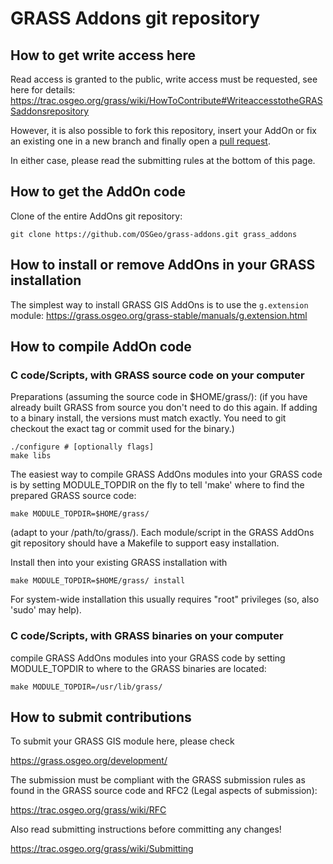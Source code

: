 # GRASS Addons git repository

## How to get write access here

Read access is granted to the public, write access
must be requested, see here for details:
<https://trac.osgeo.org/grass/wiki/HowToContribute#WriteaccesstotheGRASSaddonsrepository>

However, it is also possible to fork this repository, insert your AddOn or fix
an existing one in a new branch and finally open
a [pull request](https://help.github.com/en/articles/about-pull-requests).

In either case, please read the submitting rules at the bottom of this page.

## How to get the AddOn code

Clone of the entire AddOns git repository:

```
git clone https://github.com/OSGeo/grass-addons.git grass_addons
```

## How to install or remove AddOns in your GRASS installation

The simplest way to install GRASS GIS AddOns is to use the `g.extension`
module:
<https://grass.osgeo.org/grass-stable/manuals/g.extension.html>

## How to compile AddOn code

### C code/Scripts, with GRASS source code on your computer

Preparations (assuming the source code in $HOME/grass/):
(if you have already built GRASS from source you don't need to do this
again. If adding to a binary install, the versions must match exactly.
You need to git checkout the exact tag or commit used for the binary.)

```
./configure # [optionally flags]
make libs
```

The easiest way to compile GRASS AddOns modules into your GRASS code
is by setting MODULE_TOPDIR on the fly to tell 'make' where to
find the prepared GRASS source code:

```
make MODULE_TOPDIR=$HOME/grass/
```

(adapt to your /path/to/grass/). Each module/script in the GRASS
AddOns git repository should have a Makefile to support easy
installation.

Install then into your existing GRASS installation with

```
make MODULE_TOPDIR=$HOME/grass/ install
```

For system-wide installation this usually requires "root" privileges
(so, also 'sudo' may help).

### C code/Scripts, with GRASS binaries on your computer

compile GRASS AddOns modules into your GRASS code by setting
MODULE_TOPDIR to where to the GRASS binaries are located:

```
make MODULE_TOPDIR=/usr/lib/grass/
```

## How to submit contributions

To submit your GRASS GIS module here, please check

<https://grass.osgeo.org/development/>

The submission must be compliant with the GRASS
submission rules as found in the GRASS source code
and RFC2 (Legal aspects of submission):

<https://trac.osgeo.org/grass/wiki/RFC>

Also read submitting instructions before committing any changes!

<https://trac.osgeo.org/grass/wiki/Submitting>
